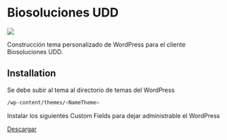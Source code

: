# Biosoluciones UDD

<img src="https://biosoluciones.cl/wp-content/themes/biosoluciones/dist/img/logo-white.png"/>

Construcción tema personalizado de WordPress para el cliente Biosoluciones UDD.

## Installation

Se debe subir al tema al directorio de temas del WordPress

```bash
/wp-content/themes/<NameTheme>
```

Instalar los siguientes Custom Fields para dejar administrable el WordPress

[Descargar](https://choosealicense.com/licenses/mit/)
